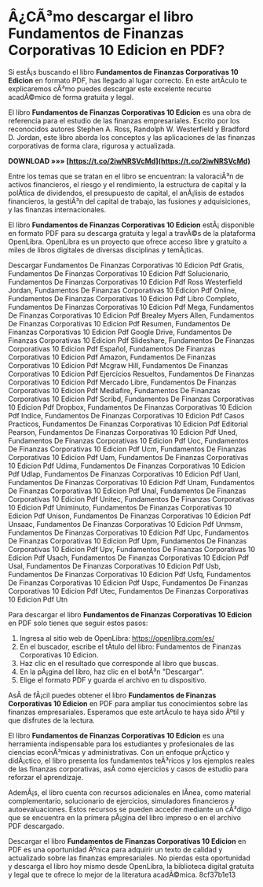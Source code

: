 
 
# Â¿CÃ³mo descargar el libro Fundamentos de Finanzas Corporativas 10 Edicion en PDF?
 
Si estÃ¡s buscando el libro **Fundamentos de Finanzas Corporativas 10 Edicion** en formato PDF, has llegado al lugar correcto. En este artÃ­culo te explicaremos cÃ³mo puedes descargar este excelente recurso acadÃ©mico de forma gratuita y legal.
 
El libro **Fundamentos de Finanzas Corporativas 10 Edicion** es una obra de referencia para el estudio de las finanzas empresariales. Escrito por los reconocidos autores Stephen A. Ross, Randolph W. Westerfield y Bradford D. Jordan, este libro aborda los conceptos y las aplicaciones de las finanzas corporativas de forma clara, rigurosa y actualizada.
 
**DOWNLOAD »»» [https://t.co/2iwNRSVcMd](https://t.co/2iwNRSVcMd)**


 
Entre los temas que se tratan en el libro se encuentran: la valoraciÃ³n de activos financieros, el riesgo y el rendimiento, la estructura de capital y la polÃ­tica de dividendos, el presupuesto de capital, el anÃ¡lisis de estados financieros, la gestiÃ³n del capital de trabajo, las fusiones y adquisiciones, y las finanzas internacionales.
 
El libro **Fundamentos de Finanzas Corporativas 10 Edicion** estÃ¡ disponible en formato PDF para su descarga gratuita y legal a travÃ©s de la plataforma OpenLibra. OpenLibra es un proyecto que ofrece acceso libre y gratuito a miles de libros digitales de diversas disciplinas y temÃ¡ticas.
 
Descargar Fundamentos De Finanzas Corporativas 10 Edicion Pdf Gratis,  Fundamentos De Finanzas Corporativas 10 Edicion Pdf Solucionario,  Fundamentos De Finanzas Corporativas 10 Edicion Pdf Ross Westerfield Jordan,  Fundamentos De Finanzas Corporativas 10 Edicion Pdf Online,  Fundamentos De Finanzas Corporativas 10 Edicion Pdf Libro Completo,  Fundamentos De Finanzas Corporativas 10 Edicion Pdf Mega,  Fundamentos De Finanzas Corporativas 10 Edicion Pdf Brealey Myers Allen,  Fundamentos De Finanzas Corporativas 10 Edicion Pdf Resumen,  Fundamentos De Finanzas Corporativas 10 Edicion Pdf Google Drive,  Fundamentos De Finanzas Corporativas 10 Edicion Pdf Slideshare,  Fundamentos De Finanzas Corporativas 10 Edicion Pdf Español,  Fundamentos De Finanzas Corporativas 10 Edicion Pdf Amazon,  Fundamentos De Finanzas Corporativas 10 Edicion Pdf Mcgraw Hill,  Fundamentos De Finanzas Corporativas 10 Edicion Pdf Ejercicios Resueltos,  Fundamentos De Finanzas Corporativas 10 Edicion Pdf Mercado Libre,  Fundamentos De Finanzas Corporativas 10 Edicion Pdf Mediafire,  Fundamentos De Finanzas Corporativas 10 Edicion Pdf Scribd,  Fundamentos De Finanzas Corporativas 10 Edicion Pdf Dropbox,  Fundamentos De Finanzas Corporativas 10 Edicion Pdf Indice,  Fundamentos De Finanzas Corporativas 10 Edicion Pdf Casos Practicos,  Fundamentos De Finanzas Corporativas 10 Edicion Pdf Editorial Pearson,  Fundamentos De Finanzas Corporativas 10 Edicion Pdf Uned,  Fundamentos De Finanzas Corporativas 10 Edicion Pdf Uoc,  Fundamentos De Finanzas Corporativas 10 Edicion Pdf Ucm,  Fundamentos De Finanzas Corporativas 10 Edicion Pdf Uam,  Fundamentos De Finanzas Corporativas 10 Edicion Pdf Udima,  Fundamentos De Finanzas Corporativas 10 Edicion Pdf Udlap,  Fundamentos De Finanzas Corporativas 10 Edicion Pdf Uanl,  Fundamentos De Finanzas Corporativas 10 Edicion Pdf Unam,  Fundamentos De Finanzas Corporativas 10 Edicion Pdf Unal,  Fundamentos De Finanzas Corporativas 10 Edicion Pdf Unitec,  Fundamentos De Finanzas Corporativas 10 Edicion Pdf Uniminuto,  Fundamentos De Finanzas Corporativas 10 Edicion Pdf Unison,  Fundamentos De Finanzas Corporativas 10 Edicion Pdf Unsaac,  Fundamentos De Finanzas Corporativas 10 Edicion Pdf Unmsm,  Fundamentos De Finanzas Corporativas 10 Edicion Pdf Upc,  Fundamentos De Finanzas Corporativas 10 Edicion Pdf Upm,  Fundamentos De Finanzas Corporativas 10 Edicion Pdf Upv,  Fundamentos De Finanzas Corporativas 10 Edicion Pdf Usach,  Fundamentos De Finanzas Corporativas 10 Edicion Pdf Usal,  Fundamentos De Finanzas Corporativas 10 Edicion Pdf Usb,  Fundamentos De Finanzas Corporativas 10 Edicion Pdf Usfq,  Fundamentos De Finanzas Corporativas 10 Edicion Pdf Uspc,  Fundamentos De Finanzas Corporativas 10 Edicion Pdf Utec,  Fundamentos De Finanzas Corporativas 10 Edicion Pdf Utn
 
Para descargar el libro **Fundamentos de Finanzas Corporativas 10 Edicion** en PDF solo tienes que seguir estos pasos:
 
1. Ingresa al sitio web de OpenLibra: https://openlibra.com/es/
2. En el buscador, escribe el tÃ­tulo del libro: Fundamentos de Finanzas Corporativas 10 Edicion.
3. Haz clic en el resultado que corresponde al libro que buscas.
4. En la pÃ¡gina del libro, haz clic en el botÃ³n "Descargar".
5. Elige el formato PDF y guarda el archivo en tu dispositivo.

AsÃ­ de fÃ¡cil puedes obtener el libro **Fundamentos de Finanzas Corporativas 10 Edicion** en PDF para ampliar tus conocimientos sobre las finanzas empresariales. Esperamos que este artÃ­culo te haya sido Ãºtil y que disfrutes de la lectura.
  
El libro **Fundamentos de Finanzas Corporativas 10 Edicion** es una herramienta indispensable para los estudiantes y profesionales de las ciencias econÃ³micas y administrativas. Con un enfoque prÃ¡ctico y didÃ¡ctico, el libro presenta los fundamentos teÃ³ricos y los ejemplos reales de las finanzas corporativas, asÃ­ como ejercicios y casos de estudio para reforzar el aprendizaje.
 
AdemÃ¡s, el libro cuenta con recursos adicionales en lÃ­nea, como material complementario, solucionario de ejercicios, simuladores financieros y autoevaluaciones. Estos recursos se pueden acceder mediante un cÃ³digo que se encuentra en la primera pÃ¡gina del libro impreso o en el archivo PDF descargado.
 
Descargar el libro **Fundamentos de Finanzas Corporativas 10 Edicion** en PDF es una oportunidad Ãºnica para adquirir un texto de calidad y actualizado sobre las finanzas empresariales. No pierdas esta oportunidad y descarga el libro hoy mismo desde OpenLibra, la biblioteca digital gratuita y legal que te ofrece lo mejor de la literatura acadÃ©mica.
 8cf37b1e13
 
